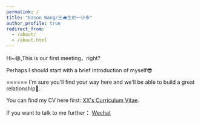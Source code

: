 ```yaml
---
permalink: /
title: "Eason Wang/王🌧️生的一小步"
author_profile: true
redirect_from: 
  - /about/
  - /about.html
---
```


Hi~😄,This is our first meeting，right?

Perhaps I should start with a brief introduction of myself😎

======
I'm sure you'll find your way here and we'll be able to build a great relationship🌹.

You can find my CV here first: [XX's Curriculum Vitae](../assets/Curriculum_Vitae.pdf).

If you want to talk to me further： [Wechat](../images/wechat.jpg) 
